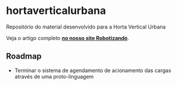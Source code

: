 # hortaverticalurbana

Repositório do material desenvolvido para a Horta Vertical Urbana

Veja o artigo completo **[no nosso site Robotizando](https://robotizando.com.br/pt-br/horta-vertical-urbana-livre/)**.

## Roadmap
- Terminar o sistema de agendamento de acionamento das cargas através de uma proto-linguagem

